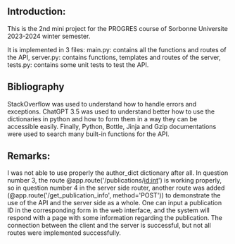 Introduction:
--
This is the 2nd mini project for the PROGRES course of Sorbonne Universite 2023-2024 winter semester.

It is implemented in 3 files:
main.py: contains all the functions and routes of the API,
server.py: contains functions, templates and routes of the server,
tests.py: contains some unit tests to test the API.

Bibliography
--
StackOverflow was used to understand how to handle errors and exceptions.
ChatGPT 3.5 was used to understand better how to use the dictionaries in python and
how to form them in a way they can be accessible easily.
Finally, Python, Bottle, Jinja and Gzip documentations were used to search many built-in 
functions for the API.

Remarks:
--
I was not able to use properly the author_dict dictionary after all. In question number 3,
the route @app.route('/publications/<id:int>') is working properly, so in question number 4
in the server side router, another route was added (@app.route('/get_publication_info', method='POST'))
to demonstrate the use of the API and the server side as a whole. One can input a publication ID
in the corresponding form in the web interface, and the system will respond with a page with 
some information regarding the publication. The connection between the client and the server is 
successful, but not all routes were implemented successfully.
